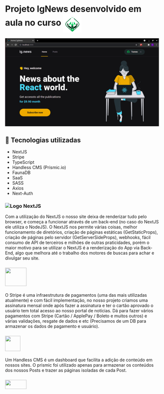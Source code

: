 # Projeto IgNews desenvolvido em aula no curso <img align="center" alt="Ignite" height="60" width="60" src="https://raw.githubusercontent.com/tavareshenrique/ignite-reactjs/a11afefe824866f24dd3f9e1cc6e6e9530376ad1/%40assets/img/logo.svg"/> 

![Home do IgNews](Home-IgNews.png)


## 📖 Tecnologias utilizadas

* NextJS
* Stripe
* TypeScript
* Handless CMS (Prismic.io)
* FaunaDB
* SaaS
* SASS
* Axios
* Next-Auth

### <img width="60"  height="60" src="https://cdn.jsdelivr.net/gh/devicons/devicon/icons/nextjs/nextjs-original-wordmark.svg" alt="Logo NextJS" />
Com a utilização do NextJS o nosso site deixa de renderizar tudo pelo browser, e começa a funcionar através de um back-end (no caso do NextJS ele utiliza o NodeJS).
O NextJS nos permite várias coisas, melhor funcionamento de diretórios, criação de páginas estáticas (GetStaticProps), criação de páginas pelo servidor (GetServerSideProps), webhooks, fácil consumo de API de terceiros e milhões de outras praticidades, porém o maior motivo para se utilizar o NextJS é a renderização do App via Back-End, algo que melhora até o trabalho dos motores de buscas para achar e divulgar seu site.

### <img width="70" height="60" src="https://upload.wikimedia.org/wikipedia/commons/b/ba/Stripe_Logo%2C_revised_2016.svg" />
O Stripe é uma infraestrutura de pagamentos (uma das mais utilizadas atualmente) e com fácil implementação, no nosso projeto criamos uma assinatura mensal onde após fazer a assinatura e ter o cartão aprovado o usuário tem total acesso ao nosso portal de notícias. Dá para fazer vários pagamentos com Stripe (Cartão / ApplePay / Boleto e muitos outros) e várias validações, resgate de dados e etc (Precisamos de um DB para armazenar os dados de pagamento e usuário).

### <img width="50" height="50" src="https://seeklogo.com/images/P/prismic-logo-F6A173E6D0-seeklogo.com.png" />
Um Handless CMS é um dashboard que facilita a adição de conteúdo em nossos sites. O prismic foi utilizado apenas para armazenar os conteúdos dos nossos Posts e trazer as páginas isoladas de cada Post.

### <img width="70" height="30" src="https://dbdb.io/media/logos/fauna2020.png"/>
